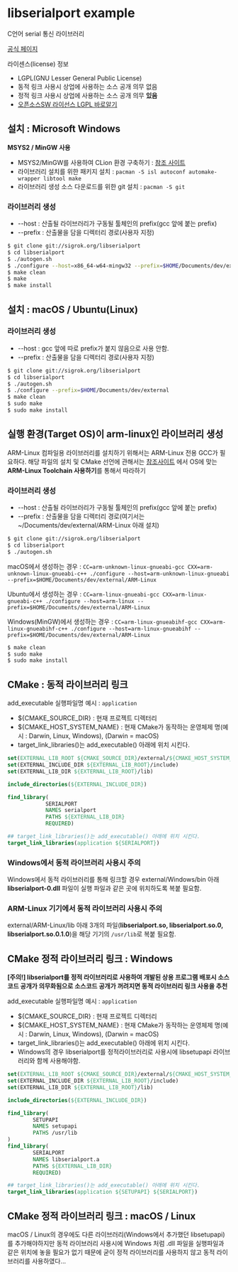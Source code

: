 # libserialport example
C언어 serial 통신 라이브러리 

[공식 페이지](https://sigrok.org/wiki/Libserialport)

라이센스(license) 정보
* LGPL(GNU Lesser General Public License)
* 동적 링크 사용시 상업에 사용하는 소스 공개 의무 없음
* 정적 링크 사용시 상업에 사용하는 소스 공개 의무 <b>있음</b>
* [오픈소스SW 라이선스 LGPL 바로알기](https://openbee.kr/422)

## 설치 : Microsoft Windows
<b>MSYS2 / MinGW 사용</b>   

* MSYS2/MinGW를 사용하여 CLion 환경 구축하기 : [참조 사이트](https://github.com/JuJin1324/CLion_stater#microsoft-windows)
* 라이브러리 설치를 위한 패키지 설치 : `pacman -S isl autoconf automake-wrapper libtool make`
* 라이브러리 생성 소스 다운로드를 위한 git 설치 : `pacman -S git`

### 라이브러리 생성
* --host : 산출될 라이브러리가 구동될 툴체인의 prefix(gcc 앞에 붙는 prefix)
* --prefix : 산출물을 담을 디렉터리 경로(사용자 지정)
```bash
$ git clone git://sigrok.org/libserialport
$ cd libserialport
$ ./autogen.sh
$ ./configure --host=x86_64-w64-mingw32 --prefix=$HOME/Documents/dev/external
$ make clean
$ make
$ make install
```

## 설치 : macOS / Ubuntu(Linux)
### 라이브러리 생성 
* --host : gcc 앞에 따로 prefix가 붙지 않음으로 사용 안함.
* --prefix : 산출물을 담을 디렉터리 경로(사용자 지정)
```bash
$ git clone git://sigrok.org/libserialport
$ cd libserialport
$ ./autogen.sh
$ ./configure --prefix=$HOME/Documents/dev/external
$ make clean
$ sudo make
$ sudo make install
```

## 실행 환경(Target OS)이 arm-linux인 라이브러리 생성
ARM-Linux 컴파일용 라이브러리를 설치하기 위해서는 ARM-Linux 전용 GCC가 필요하다. 
해당 파일의 설치 및 CMake 선언에 관해서는 [참조사이트](https://github.com/JuJin1324/cmake-starter#arm-linux-toolchain-%EC%82%AC%EC%9A%A9%ED%95%98%EA%B8%B0--macos)
에서 OS에 맞는 <b>ARM-Linux Toolchain 사용하기</b>를 통해서 따라하기

### 라이브러리 생성 
* --host : 산출될 라이브러리가 구동될 툴체인의 prefix(gcc 앞에 붙는 prefix)
* --prefix : 산출물을 담을 디렉터리 경로(여기서는 ~/Documents/dev/external/ARM-Linux 아래 설치)
```bash
$ git clone git://sigrok.org/libserialport
$ cd libserialport
$ ./autogen.sh
```
macOS에서 생성하는 경우 : `CC=arm-unknown-linux-gnueabi-gcc CXX=arm-unknown-linux-gnueabi-c++ ./configure --host=arm-unknown-linux-gnueabi --prefix=$HOME/Documents/dev/external/ARM-Linux`

Ubuntu에서 생성하는 경우 : `CC=arm-linux-gnueabi-gcc CXX=arm-linux-gnueabi-c++ ./configure --host=arm-linux --prefix=$HOME/Documents/dev/external/ARM-Linux`

Windows(MinGW)에서 생성하는 경우 : `CC=arm-linux-gnueabihf-gcc CXX=arm-linux-gnueabihf-c++ ./configure --host=arm-linux-gnueabihf --prefix=$HOME/Documents/dev/external/ARM-Linux`

```bash
$ make clean
$ sudo make
$ sudo make install
```

## CMake : 동적 라이브러리 링크 
add_executable 실행파일명 예시 : `application`   
* ${CMAKE_SOURCE_DIR} : 현재 프로젝트 디렉터리
* ${CMAKE_HOST_SYSTEM_NAME} : 현재 CMake가 동작하는 운영체제 명(예시 : Darwin, Linux, Windows), (Darwin = macOS)
* target_link_libraries()는 add_executable() 아래에 위치 시킨다.

```cmake
set(EXTERNAL_LIB_ROOT ${CMAKE_SOURCE_DIR}/external/${CMAKE_HOST_SYSTEM_NAME})
set(EXTERNAL_INCLUDE_DIR ${EXTERNAL_LIB_ROOT}/include)
set(EXTERNAL_LIB_DIR ${EXTERNAL_LIB_ROOT}/lib)

include_directories(${EXTERNAL_INCLUDE_DIR})

find_library(
            SERIALPORT
            NAMES serialport
            PATHS ${EXTERNAL_LIB_DIR}
            REQUIRED)

## target_link_libraries()는 add_executable() 아래에 위치 시킨다.
target_link_libraries(application ${SERIALPORT})
```

### Windows에서 동적 라이브러리 사용시 주의
Windows에서 동적 라이브러리를 통해 링크할 경우 external/Windows/bin 아래 <b>libserialport-0.dll</b> 파일이 실행 파일과 같은 곳에 위치하도록 복붙 필요함.

### ARM-Linux 기기에서 동적 라이브러리 사용시 주의
external/ARM-Linux/lib 아래 3개의 파일(<b>libserialport.so, libserialport.so.0, libserialport.so.0.1.0</b>)을 
해당 기기의 `/usr/lib`로 복붙 필요함.

## CMake 정적 라이브러리 링크 : Windows
<b>[주의!] libserialport를 정적 라이브러리로 사용하여 개발된 상용 프로그램 배포시 소스코드 공개가 의무화됨으로 소스코드 공개가 꺼려지면 
동적 라이브러리 링크 사용을 추천</b>   

add_executable 실행파일명 예시 : `application`   
* ${CMAKE_SOURCE_DIR} : 현재 프로젝트 디렉터리
* ${CMAKE_HOST_SYSTEM_NAME} : 현재 CMake가 동작하는 운영체제 명(예시 : Darwin, Linux, Windows), (Darwin = macOS)
* target_link_libraries()는 add_executable() 아래에 위치 시킨다.
* Windows의 경우 libserialport를 정적라이브러리로 사용시에 libsetupapi 라이브러리와 함께 사용해야함.

```cmake
set(EXTERNAL_LIB_ROOT ${CMAKE_SOURCE_DIR}/external/${CMAKE_HOST_SYSTEM_NAME})
set(EXTERNAL_INCLUDE_DIR ${EXTERNAL_LIB_ROOT}/include)
set(EXTERNAL_LIB_DIR ${EXTERNAL_LIB_ROOT}/lib)

include_directories(${EXTERNAL_INCLUDE_DIR})

find_library(
        SETUPAPI
        NAMES setupapi
        PATHS /usr/lib
)
find_library(
        SERIALPORT
        NAMES libserialport.a
        PATHS ${EXTERNAL_LIB_DIR}
        REQUIRED)

## target_link_libraries()는 add_executable() 아래에 위치 시킨다.
target_link_libraries(application ${SETUPAPI} ${SERIALPORT})
```

## CMake 정적 라이브러리 링크 : macOS / Linux
macOS / Linux의 경우에도 다른 라이브러리(Windows에서 추가했던 libsetupapi)를 추가해야하지만 동적 라이브러리 사용시에 
Windows 처럼 .dll 파일을 실행파일과 같은 위치에 놓을 필요가 없기 때문에 굳이 정적 라이브러리를 사용하지 않고 동적 라이브러리를 사용하였다...
